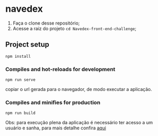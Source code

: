 # navedex

1. Faça o clone desse repositório;
2. Acesse a raiz do projeto `cd Navedex-front-end-challenge`;
## Project setup
```
npm install
```

### Compiles and hot-reloads for development
```
npm run serve
```
copiar o url gerada para o navegador, de modo executar a aplicação.
### Compiles and minifies for production
```
npm run build
```
Obs: para execução plena da aplicação é necessário ter acesso a um usuário e sanha, para mais detalhe confira  <a href="https://github.com/naveteam/front-end-challenge">aqui</a>
